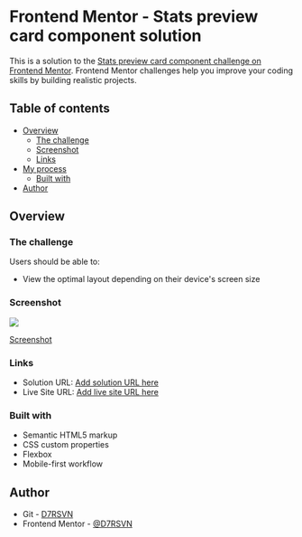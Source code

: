 # Frontend Mentor - Stats preview card component solution

This is a solution to the [Stats preview card component challenge on Frontend Mentor](https://www.frontendmentor.io/challenges/stats-preview-card-component-8JqbgoU62). Frontend Mentor challenges help you improve your coding skills by building realistic projects. 

## Table of contents

- [Overview](#overview)
  - [The challenge](#the-challenge)
  - [Screenshot](#screenshot)
  - [Links](#links)
- [My process](#my-process)
  - [Built with](#built-with)
- [Author](#author)


## Overview

### The challenge

Users should be able to:

- View the optimal layout depending on their device's screen size

### Screenshot

![](./screenshot.jpg)

<a href="./sreenshoot.jpg">Screenshot</a>

### Links

- Solution URL: [Add solution URL here](https://github.com/D7RSVN/stats-preview-card-component)
- Live Site URL: [Add live site URL here](https://vigilant-gates-6bd355.netlify.app/)

### Built with

- Semantic HTML5 markup
- CSS custom properties
- Flexbox
- Mobile-first workflow


## Author

- Git - [D7RSVN](https://github.com/D7RSVN)
- Frontend Mentor - [@D7RSVN](https://www.frontendmentor.io/profile/D7RSVN)

